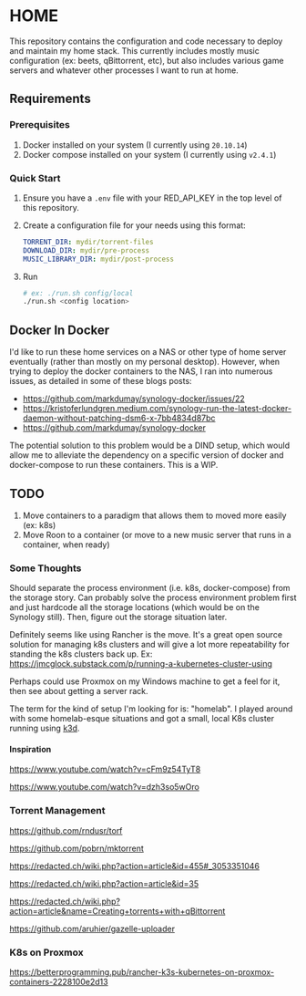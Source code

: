 # HOME

This repository contains the configuration and code necessary to deploy and maintain my home stack. This currently includes mostly music configuration (ex: beets, qBittorrent, etc), but also includes various game servers and whatever other processes I want to run at home.

## Requirements

### Prerequisites

1. Docker installed on your system (I currently using `20.10.14`)
2. Docker compose installed on your system (I currently using `v2.4.1`)

### Quick Start

1. Ensure you have a `.env` file with your RED_API_KEY in the top level of this repository.
2. Create a configuration file for your needs using this format:

    ```yaml
    TORRENT_DIR: mydir/torrent-files
    DOWNLOAD_DIR: mydir/pre-process
    MUSIC_LIBRARY_DIR: mydir/post-process
    ```

3. Run

    ```bash
    # ex: ./run.sh config/local
    ./run.sh <config location>
    ```

## Docker In Docker

I'd like to run these home services on a NAS or other type of home server eventually (rather than mostly on my personal desktop). However, when trying to deploy the docker containers to the NAS, I ran into numerous issues, as detailed in some of these blogs posts:

- <https://github.com/markdumay/synology-docker/issues/22>
- <https://kristoferlundgren.medium.com/synology-run-the-latest-docker-daemon-without-patching-dsm6-x-7bb4834d87bc>
- <https://github.com/markdumay/synology-docker>

The potential solution to this problem would be a DIND setup, which would allow me to alleviate the dependency on a specific version of docker and docker-compose to run these containers. This is a WIP.

## TODO

1. Move containers to a paradigm that allows them to moved more easily (ex: k8s)
2. Move Roon to a container (or move to a new music server that runs in a container, when ready)

### Some Thoughts

Should separate the process environment (i.e. k8s, docker-compose) from the storage story. Can probably solve the process environment problem first and just hardcode all the storage locations (which would be on the Synology still). Then, figure out the storage situation later.

Definitely seems like using Rancher is the move. It's a great open source solution for managing k8s clusters and will give a lot more repeatability for standing the k8s clusters back up. Ex: <https://jmcglock.substack.com/p/running-a-kubernetes-cluster-using>

Perhaps could use Proxmox on my Windows machine to get a feel for it, then see about getting a server rack.

The term for the kind of setup I'm looking for is: "homelab". I played around with some homelab-esque situations and got a small, local K8s cluster running using [k3d](https://k3d.io/v5.4.9/).

#### Inspiration

<https://www.youtube.com/watch?v=cFm9z54TyT8>

<https://www.youtube.com/watch?v=dzh3so5wOro>

### Torrent Management

<https://github.com/rndusr/torf>

<https://github.com/pobrn/mktorrent>

<https://redacted.ch/wiki.php?action=article&id=455#_3053351046>

<https://redacted.ch/wiki.php?action=article&id=35>

<https://redacted.ch/wiki.php?action=article&name=Creating+torrents+with+qBittorrent>

<https://github.com/aruhier/gazelle-uploader>

### K8s on Proxmox

<https://betterprogramming.pub/rancher-k3s-kubernetes-on-proxmox-containers-2228100e2d13>
